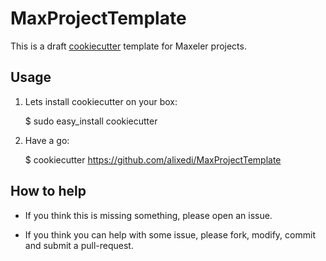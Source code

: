 MaxProjectTemplate
==================

This is a draft [cookiecutter](https://github.com/audreyr/cookiecutter) template for Maxeler projects.


Usage
-----

1. Lets install cookiecutter on your box:

    $ sudo easy_install cookiecutter

2. Have a go:

    $ cookiecutter https://github.com/alixedi/MaxProjectTemplate


How to help
-----------

* If you think this is missing something, please open an issue.

* If you think you can help with some issue, please fork, modify, commit and submit a pull-request.

